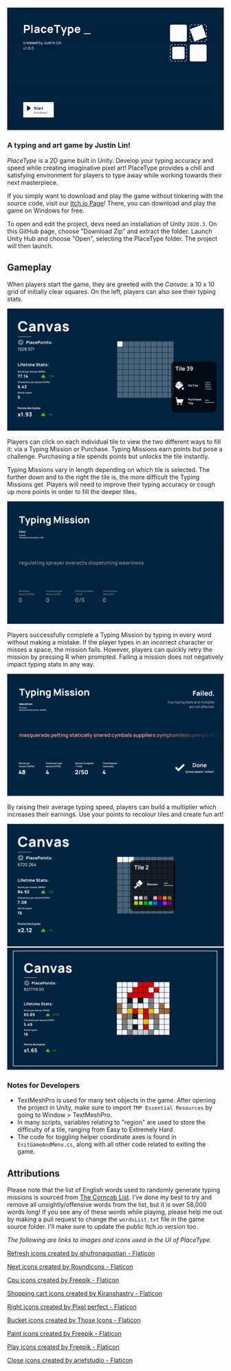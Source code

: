 ![A screenshot showing the main menu of PlaceType](./ReadMeImages/MainMenu.gif "Main Menu of PlaceType")

### A typing and art game by Justin Lin!

*PlaceType* is a 2D game built in Unity. Develop your typing accuracy and speed while creating imaginative pixel art! PlaceType provides a chill and satisfying environment for players to type away while working towards their next masterpiece.

If you simply want to download and play the game without tinkering with the source code, visit our [Itch.io Page](https://justinlin905.itch.io/placetype)! There, you can download and play the game on Windows for free.

To open and edit the project, devs need an installation of Unity `2020.3`. On this GitHub page, choose "Download Zip" and extract the folder. Launch Unity Hub and choose "Open", selecting the PlaceType folder. The project will then launch.

## Gameplay

When players start the game, they are greeted with the *Canvas*: a 10 x 10 grid of initially clear squares. On the left, players can also see their typing stats.

![A screenshot showing the Canvas](./ReadMeImages/Canvas.png "Canvas and Stat Bar")

Players can click on each individual tile to view the two different ways to fill it: via a Typing Mission or Purchase. Typing Missions earn points but pose a challenge. Purchasing a tile spends points but unlocks the tile instantly.

Typing Missions vary in length depending on which tile is selected. The further down and to the right the tile is, the more difficult the Typing Missions get. Players will need to improve their typing accuracy or cough up more points in order to fill the deeper tiles.

![A screenshot showing an example of a Typing Mission](./ReadMeImages/TypingMission.png "An example of a Typing Mission, Easy difficulty")

Players successfully complete a Typing Mission by typing in every word without making a mistake. If the player types in an incorrect character or misses a space, the mission fails. However, players can quickly retry the mission by pressing R when prompted. Failing a mission does not negatively impact typing stats in any way.

![A screenshot showing what happens when a player fails a Typing Mission](./ReadMeImages/TypingMissionFailed.png "Failing a typing mission")

By raising their average typing speed, players can build a multiplier which increases their earnings. Use your points to recolour tiles and create fun art!

![A screenshot showing colour options](./ReadMeImages/Recolor.png "Recoloring")
![An example of a possible pixel art in PlaceType](./ReadMeImages/PixelArt.jpg "A snowman!")


### Notes for Developers

- TextMeshPro is used for many text objects in the game. After opening the project in Unity, make sure to import `TMP Essential Resources` by going to Window > TextMeshPro.
- In many scripts, variables relating to "region" are used to store the difficulty of a tile, ranging from Easy to Extremely Hard.
- The code for toggling helper coordinate axes is found in `ExitGameAndMenu.cs`, along with all other code related to exiting the game.

## Attributions

Please note that the list of English words used to randomly generate typing missions is sourced from [The Corncob List](http://www.mieliestronk.com/wordlist.html). I've done my best to try and remove all unsightly/offensive words from the list, but it is over 58,000 words long! If you see any of these words while playing, please help me out by making a pull request to change the `wordsList.txt` file in the game source folder. I'll make sure to update the public Itch.io version too.


*The following are links to images and icons used in the UI of PlaceType.*

<a href="https://www.flaticon.com/free-icons/refresh" title="refresh icons">Refresh icons created by ghufronagustian - Flaticon</a>

<a href="https://www.flaticon.com/free-icons/next" title="next icons">Next icons created by Roundicons - Flaticon</a>

<a href="https://www.flaticon.com/free-icons/cpu" title="cpu icons">Cpu icons created by Freepik - Flaticon</a>

<a href="https://www.flaticon.com/free-icons/shopping-cart" title="shopping cart icons">Shopping cart icons created by Kiranshastry - Flaticon</a>

<a href="https://www.flaticon.com/free-icons/right" title="right icons">Right icons created by Pixel perfect - Flaticon</a>

<a href="https://www.flaticon.com/free-icons/bucket" title="bucket icons">Bucket icons created by Those Icons - Flaticon</a>

<a href="https://www.flaticon.com/free-icons/paint" title="paint icons">Paint icons created by Freepik - Flaticon</a>

<a href="https://www.flaticon.com/free-icons/play" title="play icons">Play icons created by Freepik - Flaticon</a>

<a href="https://www.flaticon.com/free-icons/close" title="close icons">Close icons created by ariefstudio - Flaticon</a>
